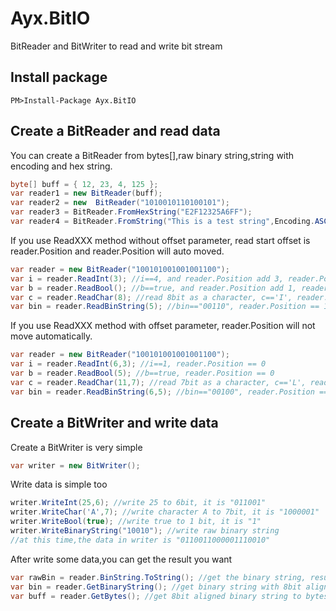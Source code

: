 # Ayx.BitIO
BitReader and BitWriter to read and write bit stream

## Install package
```
PM>Install-Package Ayx.BitIO
```

## Create a BitReader and read data
You can create a BitReader from bytes[],raw binary string,string with encoding and hex string.
``` C#
byte[] buff = { 12, 23, 4, 125 };
var reader1 = new BitReader(buff);
var reader2 = new  BitReader("1010010110100101");
var reader3 = BitReader.FromHexString("E2F12325A6FF");
var reader4 = BitReader.FromString("This is a test string",Encoding.ASCII);
```

If you use ReadXXX method without offset parameter, read start offset is reader.Position and reader.Position will auto moved.
``` C#
var reader = new BitReader("100101001001001100");
var i = reader.ReadInt(3); //i==4, and reader.Position add 3, reader.Position == 3
var b = reader.ReadBool(); //b==true, and reader.Position add 1, reader.Position == 4
var c = reader.ReadChar(8); //read 8bit as a character, c=='I', reader.Position == 12
var bin = reader.ReadBinString(5); //bin=="00110", reader.Position == 17
```

If you use ReadXXX method with offset parameter, reader.Position will not move automatically.
``` C#
var reader = new BitReader("100101001001001100");
var i = reader.ReadInt(6,3); //i==1, reader.Position == 0
var b = reader.ReadBool(5); //b==true, reader.Position == 0
var c = reader.ReadChar(11,7); //read 7bit as a character, c=='L', reader.Position == 0
var bin = reader.ReadBinString(6,5); //bin=="00100", reader.Position == 0
```
## Create a BitWriter and write data
Create a BitWriter is very simple
``` C#
var writer = new BitWriter();
```

Write data is simple too
``` C#
writer.WriteInt(25,6); //write 25 to 6bit, it is "011001"
writer.WriteChar('A',7); //write character A to 7bit, it is "1000001"
writer.WriteBool(true); //write true to 1 bit, it is "1"
writer.WriteBinaryString("10010"); //write raw binary string
//at this time,the data in writer is "0110011000001110010"
```
After write some data,you can get the result you want
``` C#
var rawBin = reader.BinString.ToString(); //get the binary string, result is:"0110011000001110010"
var bin = reader.GetBinaryString(); //get binary string with 8bit align,result is:"011001100000111001000000"
var buff = reader.GetBytes(); //get 8bit aligned binary string to bytes, result is: { 102, 14, 64 }
```
